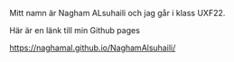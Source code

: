 Mitt namn är Nagham ALsuhaili och jag går i klass UXF22.

Här är en länk till min Github pages

https://naghamal.github.io/NaghamAlsuhaili/
